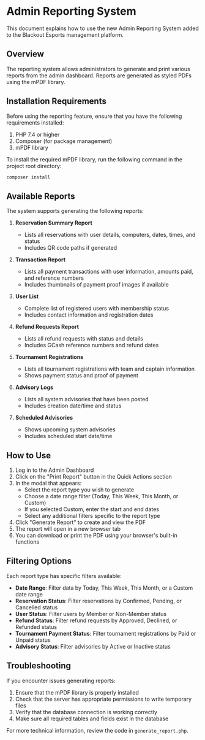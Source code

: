 # Admin Reporting System

This document explains how to use the new Admin Reporting System added to the Blackout Esports management platform.

## Overview

The reporting system allows administrators to generate and print various reports from the admin dashboard. Reports are generated as styled PDFs using the mPDF library.

## Installation Requirements

Before using the reporting feature, ensure that you have the following requirements installed:

1. PHP 7.4 or higher
2. Composer (for package management)
3. mPDF library

To install the required mPDF library, run the following command in the project root directory:

```bash
composer install
```

## Available Reports

The system supports generating the following reports:

1. **Reservation Summary Report**
   - Lists all reservations with user details, computers, dates, times, and status
   - Includes QR code paths if generated

2. **Transaction Report**
   - Lists all payment transactions with user information, amounts paid, and reference numbers
   - Includes thumbnails of payment proof images if available

3. **User List**
   - Complete list of registered users with membership status
   - Includes contact information and registration dates

4. **Refund Requests Report**
   - Lists all refund requests with status and details
   - Includes GCash reference numbers and refund dates

5. **Tournament Registrations**
   - Lists all tournament registrations with team and captain information
   - Shows payment status and proof of payment 

6. **Advisory Logs**
   - Lists all system advisories that have been posted
   - Includes creation date/time and status

7. **Scheduled Advisories**
   - Shows upcoming system advisories
   - Includes scheduled start date/time

## How to Use

1. Log in to the Admin Dashboard
2. Click on the "Print Report" button in the Quick Actions section
3. In the modal that appears:
   - Select the report type you wish to generate
   - Choose a date range filter (Today, This Week, This Month, or Custom)
   - If you selected Custom, enter the start and end dates
   - Select any additional filters specific to the report type
4. Click "Generate Report" to create and view the PDF
5. The report will open in a new browser tab
6. You can download or print the PDF using your browser's built-in functions

## Filtering Options

Each report type has specific filters available:

- **Date Range**: Filter data by Today, This Week, This Month, or a Custom date range
- **Reservation Status**: Filter reservations by Confirmed, Pending, or Cancelled status
- **User Status**: Filter users by Member or Non-Member status
- **Refund Status**: Filter refund requests by Approved, Declined, or Refunded status
- **Tournament Payment Status**: Filter tournament registrations by Paid or Unpaid status
- **Advisory Status**: Filter advisories by Active or Inactive status

## Troubleshooting

If you encounter issues generating reports:

1. Ensure that the mPDF library is properly installed
2. Check that the server has appropriate permissions to write temporary files
3. Verify that the database connection is working correctly
4. Make sure all required tables and fields exist in the database

For more technical information, review the code in `generate_report.php`. 